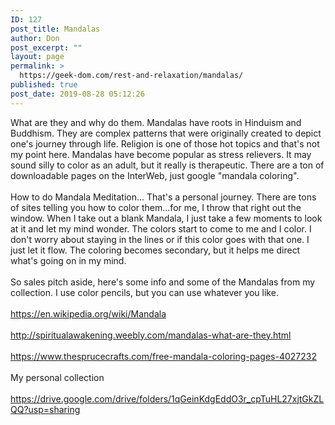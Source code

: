 ```yaml
---
ID: 127
post_title: Mandalas
author: Don
post_excerpt: ""
layout: page
permalink: >
  https://geek-dom.com/rest-and-relaxation/mandalas/
published: true
post_date: 2019-08-28 05:12:26
---
```

<!-- wp:paragraph -->
<p>What are they and why do them.  Mandalas have roots in Hinduism and Buddhism.  They are complex patterns that were originally created to depict one's journey through life.  Religion is one of those hot topics and that's not my point here.  Mandalas have become popular as stress relievers.  It may sound silly to color as an adult, but it really is therapeutic.   There are a ton of downloadable pages on the InterWeb, just google "mandala coloring". <br><br>How to do Mandala Meditation...  That's a personal journey.  There are tons of sites telling you how to color them...for me, I throw that right out the window.  When I take out a blank Mandala, I just take a few moments to look at it and let my mind wonder.  The colors start to come to me and I color.  I don't worry about staying in the lines or if this color goes with that one.  I just let it flow.  The coloring becomes secondary, but it helps me direct what's going on in my mind.<br><br>So sales pitch aside, here's some info and some of the Mandalas from my collection.  I use color pencils, but you can use whatever you like.<br><br><a href="https://en.wikipedia.org/wiki/Mandala">https://en.wikipedia.org/wiki/Mandala</a><br><br><a href="http://spiritualawakening.weebly.com/mandalas-what-are-they.html">http://spiritualawakening.weebly.com/mandalas-what-are-they.html</a><br><br><a href="https://www.thesprucecrafts.com/free-mandala-coloring-pages-4027232">https://www.thesprucecrafts.com/free-mandala-coloring-pages-4027232</a><br><br>My personal collection<br><br><a href="https://drive.google.com/drive/folders/1qGeinKdgEddO3r_cpTuHL27xjtGkZLQQ?usp=sharing">https://drive.google.com/drive/folders/1qGeinKdgEddO3r_cpTuHL27xjtGkZLQQ?usp=sharing</a></p>
<!-- /wp:paragraph -->